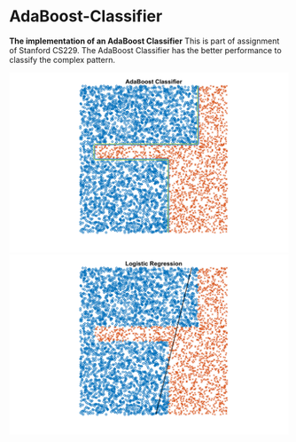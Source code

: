 # AdaBoost-Classifier

**The implementation of an AdaBoost Classifier**
This is part of assignment of Stanford CS229.
The AdaBoost Classifier has the better performance to classify the complex pattern.

![alt](https://github.com/hsihsun/AdaBoost-Classifier/blob/master/Result/AdaBoost_Classifier.png)
![alt](https://github.com/hsihsun/AdaBoost-Classifier/blob/master/Result/Logistic_Regression.png)

